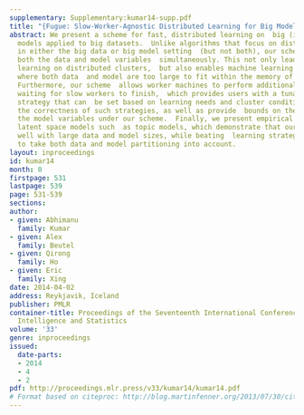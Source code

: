 ```yaml
---
supplementary: Supplementary:kumar14-supp.pdf
title: "{Fugue: Slow-Worker-Agnostic Distributed Learning for Big Models on Big Data}"
abstract: We present a scheme for fast, distributed learning on  big (i.e. high-dimensional)
  models applied to big datasets.  Unlike algorithms that focus on distributed learning
  in either the big data or big model setting  (but not both), our scheme partitions
  both the data and model variables  simultaneously. This not only leads to faster
  learning on distributed clusters,  but also enables machine learning applications
  where both data  and model are too large to fit within the memory of a single machine.
  Furthermore, our scheme  allows worker machines to perform additional updates while
  waiting for slow workers to finish,  which provides users with a tunable synchronization
  strategy that can  be set based on learning needs and cluster conditions.  We prove
  the correctness of such strategies, as well as provide  bounds on the variance of
  the model variables under our scheme.  Finally, we present empirical results for
  latent space models such  as topic models, which demonstrate that our method  scales
  well with large data and model sizes, while beating  learning strategies that fail
  to take both data and model partitioning into account.
layout: inproceedings
id: kumar14
month: 0
firstpage: 531
lastpage: 539
page: 531-539
sections: 
author:
- given: Abhimanu
  family: Kumar
- given: Alex
  family: Beutel
- given: Qirong
  family: Ho
- given: Eric
  family: Xing
date: 2014-04-02
address: Reykjavik, Iceland
publisher: PMLR
container-title: Proceedings of the Seventeenth International Conference on Artificial
  Intelligence and Statistics
volume: '33'
genre: inproceedings
issued:
  date-parts:
  - 2014
  - 4
  - 2
pdf: http://proceedings.mlr.press/v33/kumar14/kumar14.pdf
# Format based on citeproc: http://blog.martinfenner.org/2013/07/30/citeproc-yaml-for-bibliographies/
---
```

